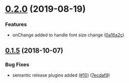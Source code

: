 # [0.2.0](https://github.com/mhmtztmr/react-font-size-changer/compare/v0.1.5...v0.2.0) (2019-08-19)


### Features

* onChange added to handle font size change ([0a16a2c](https://github.com/mhmtztmr/react-font-size-changer/commit/0a16a2c))

## [0.1.5](https://github.com/mhmtztmr/react-font-size-changer/compare/v0.1.4...v0.1.5) (2018-10-07)


### Bug Fixes

* semantic release plugins added ([#10](https://github.com/mhmtztmr/react-font-size-changer/issues/10)) ([7ecdaf9](https://github.com/mhmtztmr/react-font-size-changer/commit/7ecdaf9))
